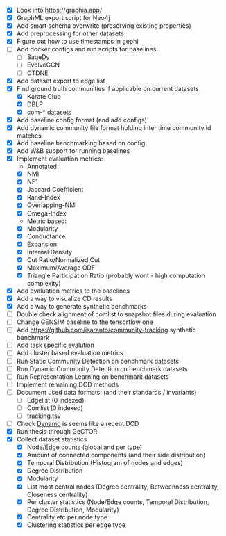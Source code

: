 - [x] Look into https://graphia.app/
- [x] GraphML export script for Neo4j
- [x] Add smart schema overwrite (preserving existing properties)
- [x] Add preprocessing for other datasets
- [x] Figure out how to use timestamps in gephi
- [ ] Add docker configs and run scripts for baselines
  - [ ] SageDy
  - [ ] EvolveGCN
  - [ ] CTDNE
- [x] Add dataset export to edge list
- [x] Find ground truth communities if applicable on current datasets
  - [x] Karate Club
  - [x] DBLP
  - [x] com-* datasets
- [x] Add baseline config format (and add configs)
- [x] Add dynamic community file format holding inter time community id matches
- [x] Add baseline benchmarking based on config
- [x] Add W&B support for running baselines
- [x] Implement evaluation metrics:
  - Annotated:
  - [x] NMI
  - [x] NF1
  - [x] Jaccard Coefficient
  - [x] Rand-Index
  - [x] Overlapping-NMI
  - [x] Omega-Index
  - Metric based:
  - [x] Modularity
  - [x] Conductance
  - [x] Expansion
  - [x] Internal Density
  - [x] Cut Ratio/Normalized Cut
  - [x] Maximum/Average ODF
  - [x] Triangle Participation Ratio (probably wont - high computation complexity)
- [x] Add evaluation metrics to the baselines
- [x] Add a way to visualize CD results
- [x] Add a way to generate synthetic benchmarks
- [ ] Double check alignment of comlist to snapshot files during evaluation
- [ ] Change GENSIM baseline to the tensorflow one
- [ ] Add https://github.com/isaranto/community-tracking synthetic benchmark
- [ ] Add task specific evalution
- [ ] Add cluster based evaluation metrics
- [ ] Run Static Community Detection on benchmark datasets
- [ ] Run Dynamic Community Detection on benchmark datasets
- [ ] Run Representation Learning on benchmark datasets
- [ ] Implement remaining DCD methods
- [ ] Document used data formats: (and their standards / invariants)
  - [ ] Edgelist (0 indexed)
  - [ ] Comlist (0 indexed)
  - [ ] tracking.tsv
- [ ] Check [Dynamo](https://github.com/nogrady/dynamo) is seems like a recent DCD
- [x] Run thesis through GeCTOR 
- [x] Collect dataset statistics
  - [x] Node/Edge counts (global and per type)
  - [x] Amount of connected components (and their side distribution)
  - [x] Temporal Distribution (Histogram of nodes and edges)
  - [x] Degree Distribution
  - [x] Modularity
  - [x] List most central nodes (Degree centrality, Betweenness centrality, Closeness centrality)
  - [x] Per cluster statistics (Node/Edge counts, Temporal Distribution, Degree Distribution, Modularity)
  - [x] Centrality etc per node type
  - [x] Clustering statistics per edge type
